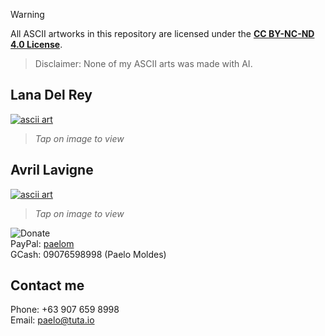 > [!WARNING]
> All ASCII artworks in this repository are licensed under the **[CC BY-NC-ND 4.0 License](https://creativecommons.org/licenses/by-nc-nd/4.0/legalcode.en)**.  

> Disclaimer: None of my ASCII arts was made with AI.

## Lana Del Rey  
[![ascii art](https://ldaelo.github.io/ascii-art/assets/screenshot-2.jpg)](https://ldaelo.github.io/ascii-art/Lana%20Del%20Rey-20250224121718.html)  
> *Tap on image to view*  

## Avril Lavigne  
[![ascii art](https://ldaelo.github.io/ascii-art/assets/screenshot-1.jpg)](https://ldaelo.github.io/ascii-art/Avril%20Lavigne-20250224020035.html)  
> *Tap on image to view*  
  
![Donate](https://ldaelo.github.io/ascii-art/donate.gif)  
PayPal: [paelom](https://www.paypal.me/paelom)  
GCash: 09076598998 (Paelo Moldes)  

## Contact me  
Phone: \+63 907 659 8998  
Email: [paelo@tuta.io](mailto:paelo@tuta.io)  
